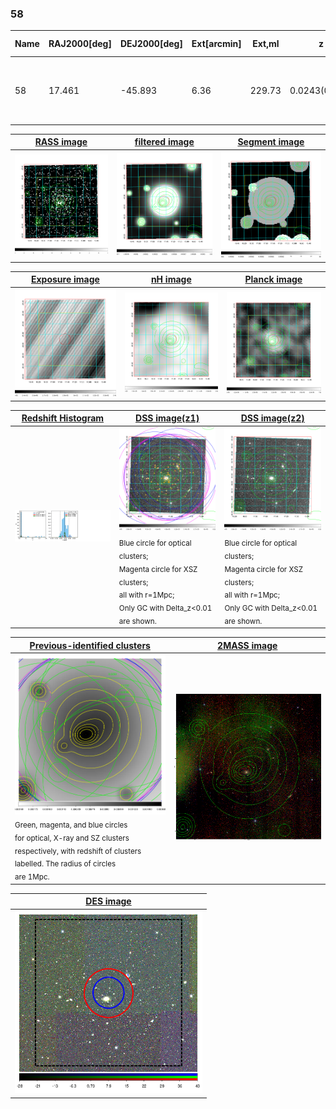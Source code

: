 <div STYLE="page-break-after: always;"></div>

### 58

|Name|RAJ2000[deg]|DEJ2000[deg] |Ext[arcmin]| Ext,ml | z | z_src| C|GC(XSZ,Delta_z<0.01)| GC(OPT,Delta_z<0.01)|GC| R_sig[arcmin] | R500[arcmin] | R500[Mpc]| CRsig[c/s] | CR500[c/s] |L500[1E44 erg/s]|F500[1E-12 erg/s/cm^2]| M500[1E14 Msun]|Tx[keV]|Cnt_sig|Beta|Rc[arcmin]|Comment|Alias|
|---|---|---|---|---|---|------|---|--------|---------|----------|---|---|---|---|---|---|---|---|---|---|---|---|---|---|
|58| 17.461| -45.893| 6.36| 229.73| 0.0243(0.005)| z1, z_xsz| B| MCXC, PSZ2, Tar, XB| A, N| A, MCXC, N, PSZ2, SWXCS, Tar, XB| 17.294| 22.672| 0.666| 0.758(0.085)| 0.799(0.090)| 0.195(0.015)| 14.492(1.111)| 0.86(0.03)| 1.97(0.05)| 223.2| 0.964(-0.050+0.026)| 10.813(-0.641+0.454)| -| k548|

|[RASS image](../image/58/58_img.pdf)|[filtered image](../image/58/58_fil.pdf)|[Segment image](../image/58/58_seg.pdf)|
|-------------------|--------------------|-------------------|
| <img src="../image/58/58_img.png" width="300">  | <img src="../image/58/58_fil.png" width="300">   | <img src="../image/58/58_seg.png" width="300">  |

|[Exposure image](../image/58/58_mex.pdf)| [nH image](../image/58/58_nh.pdf)| [Planck image](../image/58/58_p.pdf)|
|-------------------|--------------------|-------------------|
|<img src="../image/58/58_mex.png" width="300">   | <img src="../image/58/58_nh.png" width="300">    | <img src="../image/58/58_p.png" width="300"> |

|[Redshift Histogram](../image/58/58_zg.pdf) | [DSS image(z1)](../image/58/58_dss_z1.pdf)      |  [DSS image(z2)](../image/58/58_dss_z2.pdf)    |
|-------------------|--------------------|-------------------|
|<img src="../image/58/58_zg.png" width="300"> |<img src="../image/58/58_dss_z1.png" width="300"> <sub><br>Blue circle for optical clusters; <br>Magenta circle for XSZ clusters; <br>all with r=1Mpc; <br>Only GC with Delta_z<0.01 are shown. </sub>| <img src="../image/58/58_dss_z2.png" width="300"><sub><br>Blue circle for optical clusters; <br>Magenta circle for XSZ clusters; <br>all with r=1Mpc; <br>Only GC with Delta_z<0.01 are shown. </sub> |

|[Previous-identified clusters](../image/58/58_gc.pdf) | [2MASS image](../image/58/58_2mass.pdf)      |
|-------------------|-------------------|
|<img src=../image/58/58_gc.png width="300"> <br><sub>Green, magenta, and blue circles <br>for optical, X-ray and SZ clusters <br>respectively, with redshift of clusters <br>labelled. The radius of circles <br>are 1Mpc.</sub>|<img src="../image/58/58_2mass.png" width="300">  |

|[DES image](../image/58/58_des.pdf)   |
|-------------------|
| <img src="../image/58/58_des.png" width="300">  |
